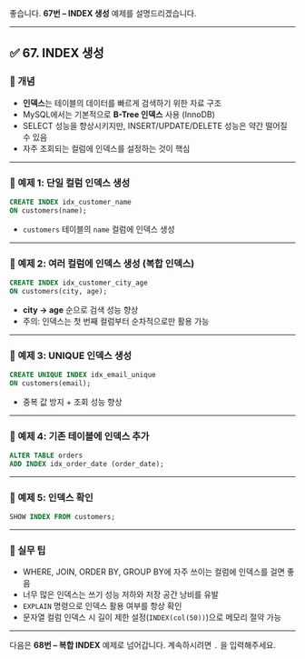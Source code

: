 좋습니다.
**67번 – INDEX 생성** 예제를 설명드리겠습니다.

---

## ✅ 67. INDEX 생성

### 📌 개념

* **인덱스**는 테이블의 데이터를 빠르게 검색하기 위한 자료 구조
* MySQL에서는 기본적으로 **B-Tree 인덱스** 사용 (InnoDB)
* SELECT 성능을 향상시키지만, INSERT/UPDATE/DELETE 성능은 약간 떨어질 수 있음
* 자주 조회되는 컬럼에 인덱스를 설정하는 것이 핵심

---

### 📄 예제 1: 단일 컬럼 인덱스 생성

```sql
CREATE INDEX idx_customer_name
ON customers(name);
```

* `customers` 테이블의 `name` 컬럼에 인덱스 생성

---

### 📄 예제 2: 여러 컬럼에 인덱스 생성 (복합 인덱스)

```sql
CREATE INDEX idx_customer_city_age
ON customers(city, age);
```

* **city → age** 순으로 검색 성능 향상
* 주의: 인덱스는 첫 번째 컬럼부터 순차적으로만 활용 가능

---

### 📄 예제 3: UNIQUE 인덱스 생성

```sql
CREATE UNIQUE INDEX idx_email_unique
ON customers(email);
```

* 중복 값 방지 + 조회 성능 향상

---

### 📄 예제 4: 기존 테이블에 인덱스 추가

```sql
ALTER TABLE orders
ADD INDEX idx_order_date (order_date);
```

---

### 📄 예제 5: 인덱스 확인

```sql
SHOW INDEX FROM customers;
```

---

### 🧠 실무 팁

* WHERE, JOIN, ORDER BY, GROUP BY에 자주 쓰이는 컬럼에 인덱스를 걸면 좋음
* 너무 많은 인덱스는 쓰기 성능 저하와 저장 공간 낭비를 유발
* `EXPLAIN` 명령으로 인덱스 활용 여부를 항상 확인
* 문자열 컬럼 인덱스 시 길이 제한 설정(`INDEX(col(50))`)으로 메모리 절약 가능

---

다음은 **68번 – 복합 INDEX** 예제로 넘어갑니다.
계속하시려면 `.` 을 입력해주세요.
